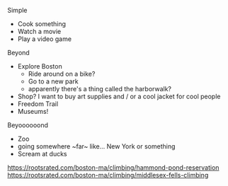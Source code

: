 Simple

* Cook something
* Watch a movie
* Play a video game

Beyond

* Explore Boston
  * Ride around on a bike?
  * Go to a new park
  * apparently there's a thing called the harborwalk?
* Shop? I want to buy art supplies and / or a cool jacket for cool people
* Freedom Trail
* Museums!

Beyoooooond

* Zoo
* going somewhere ~far~ like... New York or something
* Scream at ducks

https://rootsrated.com/boston-ma/climbing/hammond-pond-reservation
https://rootsrated.com/boston-ma/climbing/middlesex-fells-climbing
